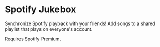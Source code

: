 # Spotify Jukebox
Synchronize Spotify playback with your friends! Add songs to a shared playlist that plays on everyone's account.

Requires Spotify Premium.
